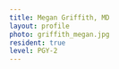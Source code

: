 ```yaml
---
title: Megan Griffith, MD
layout: profile
photo: griffith_megan.jpg
resident: true
level: PGY-2
---
```

